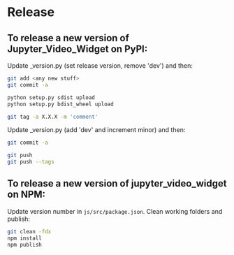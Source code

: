 # Release

## To release a new version of Jupyter_Video_Widget on PyPI:

Update _version.py (set release version, remove 'dev') and then:

```bash
git add <any new stuff>
git commit -a

python setup.py sdist upload
python setup.py bdist_wheel upload

git tag -a X.X.X -m 'comment'
```

Update _version.py (add 'dev' and increment minor) and then:

```bash
git commit -a

git push
git push --tags
```

## To release a new version of jupyter_video_widget on NPM:

Update version number in `js/src/package.json`. Clean working folders and publish:

```bash
git clean -fdx
npm install
npm publish
```
